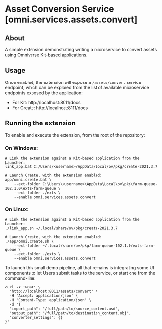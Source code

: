 # Asset Conversion Service [omni.services.assets.convert]

## About

A simple extension demonstrating writing a microservice to convert assets using Omniverse Kit-based applications.

## Usage

Once enabled, the extension will expose a `/assets/convert` service endpoint, which can be explored from the list of available microservice endpoints exposed by the application:

 - For Kit: http://localhost:8011/docs
 - For Create: http://localhost:8111/docs


## Running the extension

To enable and execute the extension, from the root of the repository:

### On Windows:
```batch
# Link the extension against a Kit-based application from the Launcher:
link_app.bat C:/Users/<username>/AppData/Local/ov/pkg/create-2021.3.7

# Launch Create, with the extension enabled:
app/omni.create.bat \
    --ext-folder C:\Users\<username>\AppData\Local\ov\pkg\farm-queue-102.1.0\exts-farm-queue \
    --ext-folder ./exts \
    --enable omni.services.assets.convert
```

### On Linux:
```shell
# Link the extension against a Kit-based application from the Launcher:
./link_app.sh ~/.local/share/ov/pkg/create-2021.3.7

# Launch Create, with the extension enabled:
./app/omni.create.sh \
    --ext-folder ~/.local/share/ov/pkg/farm-queue-102.1.0/exts-farm-queue \
    --ext-folder ./exts \
    --enable omni.services.assets.convert
```

To launch this small demo pipeline, all that remains is integrating some UI components to let Users submit tasks to the service, or start one from the command-line:
```shell
curl -X 'POST' \
  'http://localhost:8011/assets/convert' \
  -H 'Accept: application/json' \
  -H 'Content-Type: application/json' \
  -d '{
  "import_path": "/full/path/to/source_content.usd",
  "output_path": "/full/path/to/destination_content.obj",
  "converter_settings": {}
}'
```
